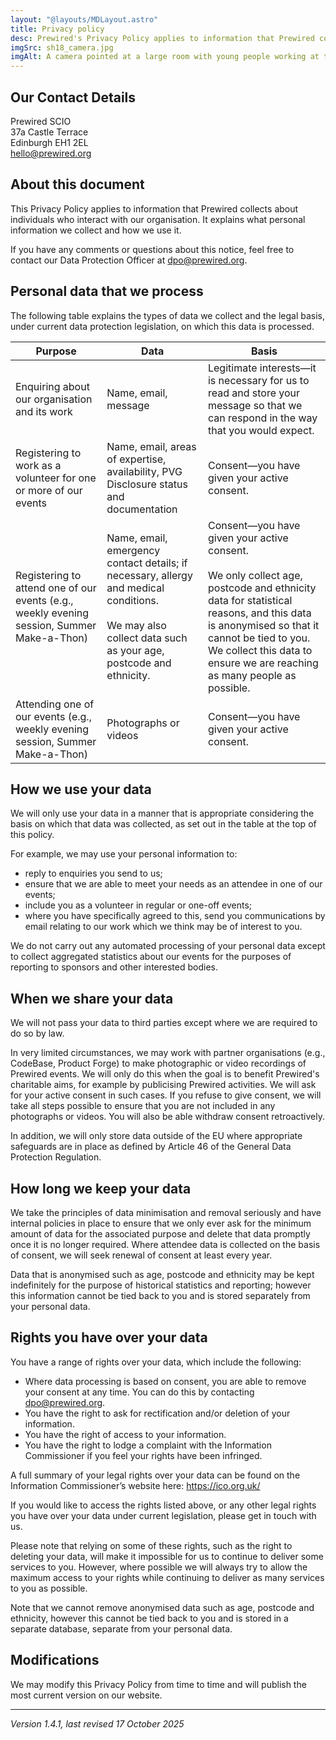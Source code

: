 ```yaml
---
layout: "@layouts/MDLayout.astro"
title: Privacy policy
desc: Prewired's Privacy Policy applies to information that Prewired collects about individuals who interact with our organisation. It explains what personal information we collect and how we use it.
imgSrc: sh18_camera.jpg
imgAlt: A camera pointed at a large room with young people working at tables
---
```



## Our Contact Details

Prewired SCIO  
37a Castle Terrace  
Edinburgh EH1 2EL  
[hello@prewired.org](mailto:hello@prewired.org)

## About this document

This Privacy Policy applies to information that Prewired collects about individuals who interact with our organisation. It explains what personal information we collect and how we use it.

If you have any comments or questions about this notice, feel free to contact our Data Protection Officer at [dpo@prewired.org](mailto:dpo@prewired.org).

## Personal data that we process

The following table explains the types of data we collect and the legal basis, under current data protection legislation, on which this data is processed.

| Purpose | Data | Basis |
| --- | --- | --- |
| Enquiring about our organisation and its work | Name, email, message | Legitimate interests&mdash;it is necessary for us to read and store your message so that we can respond in the way that you would expect. |
| Registering to work as a volunteer for one or more of our events | Name, email, areas of expertise, availability, PVG Disclosure status and documentation | Consent&mdash;you have given your active consent. |
| Registering to attend one of our events (e.g., weekly evening session, Summer Make-a-Thon) | Name, email, emergency contact details; if necessary, allergy and medical conditions.<br><br>We may also collect data such as your age, postcode and ethnicity. | Consent&mdash;you have given your active consent.<br><br>We only collect age, postcode and ethnicity data for statistical reasons, and this data is anonymised so that it cannot be tied to you. We collect this data to ensure we are reaching as many people as possible. |
| Attending one of our events (e.g., weekly evening session, Summer Make-a-Thon) | Photographs or videos | Consent&mdash;you have given your active consent.|

## How we use your data

We will only use your data in a manner that is appropriate considering the basis on which that data was collected, as set out in the table at the top of this policy.

For example, we may use your personal information to:

* reply to enquiries you send to us;
* ensure that we are able to meet your needs as an attendee in one of our events;
* include you as a volunteer in regular or one-off events;
* where you have specifically agreed to this, send you communications by email relating to our work which we think may be of interest to you.

We do not carry out any automated processing of your personal data except to collect aggregated statistics about our events for the purposes of reporting to sponsors and other interested bodies.

## When we share your data

We will not pass your data to third parties except where we are required to do so by law.

In very limited circumstances, we may work with partner organisations (e.g., CodeBase, Product Forge) to make photographic or video recordings of Prewired events. We will only do this when the goal is to benefit Prewired's charitable aims, for example by publicising Prewired activities. We will ask for your active consent in such cases. If you refuse to give consent, we will take all steps possible to ensure that you are not included in any photographs or videos. You will also be able withdraw consent retroactively.

In addition, we will only store data outside of the EU where appropriate safeguards are in place as defined by Article 46 of the General Data Protection Regulation.

## How long we keep your data

We take the principles of data minimisation and removal seriously and have internal policies in place to ensure that we only ever ask for the minimum amount of data for the associated purpose and delete that data promptly once it is no longer required. Where attendee data is collected on the basis of consent, we will seek renewal of consent at least every year.

Data that is anonymised such as age, postcode and ethnicity may be kept indefinitely for the purpose of historical statistics and reporting; however this information cannot be tied back to you and is stored separately from your personal data.

## Rights you have over your data

You have a range of rights over your data, which include the following:

* Where data processing is based on consent, you are able to remove your consent at any time. You can do this by contacting [dpo@prewired.org](mailto:dpo@prewired.org).
* You have the right to ask for rectification and/or deletion of your information.
* You have the right of access to your information.
* You have the right to lodge a complaint with the Information Commissioner if you feel your rights have been infringed.

A full summary of your legal rights over your data can be found on the Information Commissioner’s website here: <https://ico.org.uk/>

If you would like to access the rights listed above, or any other legal rights you have over your data under current legislation, please get in touch with us.

Please note that relying on some of these rights, such as the right to deleting your data, will make it impossible for us to continue to deliver some services to you. However, where possible we will always try to allow the maximum access to your rights while continuing to deliver as many services to you as possible.

Note that we cannot remove anonymised data such as age, postcode and ethnicity, however this cannot be tied back to you and is stored in a separate database, separate from your personal data.

## Modifications

We may modify this Privacy Policy from time to time and will publish the most current version on our website.

----

*Version 1.4.1, last revised 17 October 2025*

